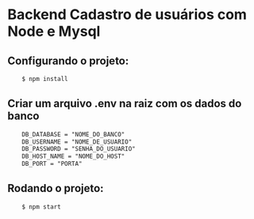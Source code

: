 # Backend Cadastro de usuários com Node e Mysql

## Configurando o projeto:

```diff
    $ npm install
```

## Criar um arquivo .env na raiz com os dados do banco

```diff
    DB_DATABASE = "NOME_DO_BANCO"
    DB_USERNAME = "NOME_DE_USUARIO"
    DB_PASSWORD = "SENHA_DO_USUARIO"
    DB_HOST_NAME = "NOME_DO_HOST"
    DB_PORT = "PORTA"
```

## Rodando o projeto:

```diff
    $ npm start
```

